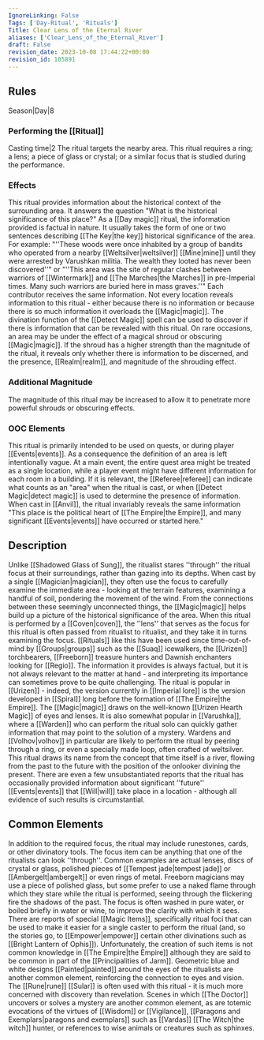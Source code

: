 ```yaml
---
IgnoreLinking: False
Tags: ['Day-Ritual', 'Rituals']
Title: Clear Lens of the Eternal River
aliases: ['Clear_Lens_of_the_Eternal_River']
draft: False
revision_date: 2023-10-08 17:44:22+00:00
revision_id: 105891
---
```


## Rules
Season|Day|8
### Performing the [[Ritual]]
Casting time|2 The ritual targets the nearby area.
This ritual requires a ring; a lens; a piece of glass or crystal; or a similar focus that is studied during the performance.
### Effects
This ritual provides information about the historical context of the surrounding area. It answers the question "What is the historical significance of this place?"
As a [[Day magic]] ritual, the information provided is factual in nature. It usually takes the form of one or two sentences describing [[The Key|the key]] historical significance of the area. For example: "''These woods were once inhabited by a group of bandits who operated from a nearby [[Weltsilver|weltsilver]] [[Mine|mine]] until they were arrested by Varushkan militia. The wealth they looted has never been discovered''" or "''This area was the site of regular clashes between warriors of [[Wintermark]] and [[The Marches|the Marches]] in pre-Imperial times. Many such warriors are buried here in mass graves.''"
Each contributor receives the same information.
Not every location reveals information to this ritual - either because there is no information or because there is so much information it overloads the [[Magic|magic]]. The divination function of the [[Detect Magic]] spell can be used to discover if there is information that can be revealed with this ritual.
On rare occasions, an area may be under the effect of a magical shroud or obscuring [[Magic|magic]]. If the shroud has a higher strength than the magnitude of the ritual, it reveals only whether there is information to be discerned, and the presence, [[Realm|realm]], and magnitude of the shrouding effect.
### Additional Magnitude
The magnitude of this ritual may be increased to allow it to penetrate more powerful shrouds or obscuring effects.
### OOC Elements
This ritual is primarily intended to be used on quests, or during player [[Events|events]]. As a consequence the definition of an area is left intentionally vague. At a main event, the entire quest area might be treated as a single location, while a player event might have different information for each room in a building. If it is relevant, the [[Referee|referee]] can indicate what counts as an "area" when the ritual is cast, or when [[Detect Magic|detect magic]] is used to determine the presence of information.
When cast in [[Anvil]], the ritual invariably reveals the same information "This place is the political heart of [[The Empire|the Empire]], and many significant [[Events|events]] have occurred or started here."
## Description
Unlike [[Shadowed Glass of Sung]], the ritualist stares ''through'' the ritual focus at their surroundings, rather than gazing into its depths. When cast by a single [[Magician|magician]], they often use the focus to carefully examine the immediate area - looking at the terrain features, examining a handful of soil, pondering the movement of the wind. From the connections between these seemingly unconnected things, the [[Magic|magic]] helps build up a picture of the historical significance of the area. When this ritual is performed by a [[Coven|coven]], the ''lens'' that serves as the focus for this ritual is often passed from ritualist to ritualist, and they take it in turns examining the focus.
[[Rituals]] like this have been used since time-out-of-mind by [[Groups|groups]] such as the [[Suaq]] icewalkers, the [[Urizen]] torchbearers, [[Freeborn]] treasure hunters and Dawnish enchanters looking for [[Regio]]. The information it provides is always factual, but it is not always relevant to the matter at hand -  and interpreting its importance can sometimes prove to be quite challenging. 
The ritual is popular in [[Urizen]] - indeed, the version currently in [[Imperial lore]] is the version developed in [[Spiral]] long before the formation of [[The Empire|the Empire]]. The [[Magic|magic]] draws on the well-known [[Urizen Hearth Magic]] of eyes and lenses. It is also somewhat popular in [[Varushka]], where a [[Warden]] who can perform the ritual solo can quickly gather information that may point to the solution of a mystery. Wardens and [[Volhov|volhov]] in particular are likely to perform the ritual by peering through a ring, or even a specially made loop, often crafted of weltsilver. 
This ritual draws its name from the concept that time itself is a river, flowing from the past to the future with the position of the onlooker divining the present. There are even a few unsubstantiated reports that the ritual has occasionally provided information about significant ''future'' [[Events|events]] that [[Will|will]] take place in a location - although all evidence of such results is circumstantial.
## Common Elements
In addition to the required focus, the ritual may include runestones, cards, or other divinatory tools. The focus item can be anything that one of the ritualists can look ''through''. Common examples are actual lenses, discs of crystal or glass, polished pieces of [[Tempest jade|tempest jade]] or [[Ambergelt|ambergelt]] or even rings of metal. Freeborn magicians may use a piece of polished glass, but some prefer to use a naked flame through which they stare while the ritual is performed, seeing through the flickering fire the shadows of the past.
The focus is often washed in pure water, or boiled briefly in water or wine, to improve the clarity with which it sees. There are reports of special [[Magic Items]], specifically ritual foci that can be used to make it easier for a single caster to perform the ritual (and, so the stories go, to [[Empower|empower]] certain other divinations such as [[Bright Lantern of Ophis]]). Unfortunately, the creation of such items is not common knowledge in [[The Empire|the Empire]] although they are said to be common in part of the [[Principalities of Jarm]].
Geometric blue and white designs [[Painted|painted]] around the eyes of the ritualists are another common element, reinforcing the connection to eyes and vision.
The [[Rune|rune]] [[Sular]] is often used with this ritual - it is much more concerned with discovery than revelation. Scenes in which [[The Doctor]] uncovers or solves a mystery are another common element, as are totemic evocations of the virtues of [[Wisdom]] or [[Vigilance]], [[Paragons and Exemplars|paragons and exemplars]] such as [[Vardas]] [[The Witch|the witch]] hunter, or references to wise animals or creatures such as sphinxes.